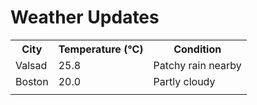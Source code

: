 # Weather Updates

<!-- WEATHER-UPDATE-START -->
<table><tr><th>City</th><th>Temperature (°C)</th><th>Condition</th></tr><tr><td>Valsad</td><td>25.8</td><td>Patchy rain nearby</td></tr><tr><td>Boston</td><td>20.0</td><td>Partly cloudy</td></tr><tr><td></td><td></td><td></td></tr></table>
<!-- WEATHER-UPDATE-END -->
